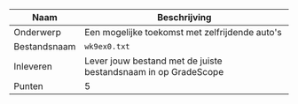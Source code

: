 | Naam         | Beschrijving                                                   |
|--------------|----------------------------------------------------------------|
| Onderwerp    | Een mogelijke toekomst met zelfrijdende auto's                 |
| Bestandsnaam | `wk9ex0.txt`                                                   |
| Inleveren    | Lever jouw bestand met de juiste bestandsnaam in op GradeScope |
| Punten       | 5                                                              |

